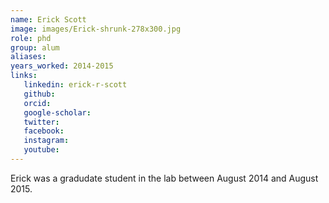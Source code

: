 ```yaml
---
name: Erick Scott
image: images/Erick-shrunk-278x300.jpg
role: phd
group: alum
aliases:
years_worked: 2014-2015
links:
   linkedin: erick-r-scott
   github:
   orcid: 
   google-scholar:
   twitter:
   facebook:
   instagram: 
   youtube:
---
```


Erick was a gradudate student in the lab between August 2014 and August 2015.